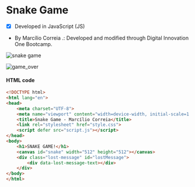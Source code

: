 # Snake Game

- [x] Developed in JavaScript (JS)

- By Marcílio Correia
.: Developed and modified through Digital Innovation One Bootcamp.

![snake game](https://user-images.githubusercontent.com/49158754/86509950-ca734800-bde3-11ea-82cf-ad0dae8be380.png)

![game_over](https://user-images.githubusercontent.com/49158754/86509953-cd6e3880-bde3-11ea-933a-55733dc1fd28.JPG)


#### HTML code

```html
<!DOCTYPE html>
<html lang="en">
<head>
    <meta charset="UTF-8">
    <meta name="viewport" content="width=device-width, initial-scale=1.0">
    <title>Snake Game - Marcílio Correia</title>
    <link rel="stylesheet" href="style.css">
    <script defer src="script.js"></script>
</head>
<body>
    <h1>SNAKE GAME!</h1>
    <canvas id="snake" width="512" height="512"></canvas>
    <div class="lost-message" id="lostMessage">
        <div data-lost-message-text></div>
    </div>
</body>
</html>
```
